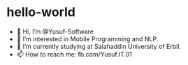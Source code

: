 # hello-world
- 👋 Hi, I’m @Yusuf-Software
- 👀 I’m interested in Mobile Programming and NLP.
- 🌱 I’m currently studying at Salahaddin University of Erbil.
- 📫 How to reach me: fb.com/Yusuf.IT.01
